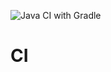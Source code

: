 ![Java CI with Gradle](https://github.com/NPEX42/CI-Tests/workflows/Java%20CI%20with%20Gradle/badge.svg)
# CI
 
